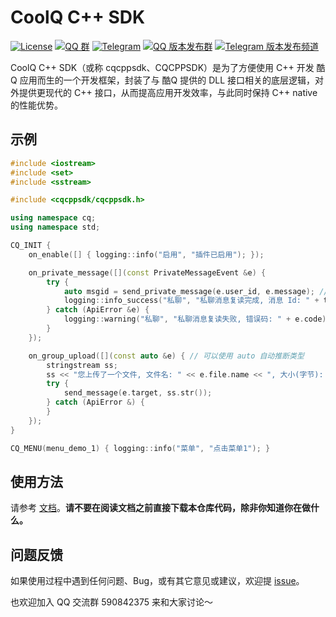 # CoolQ C++ SDK

[![License](https://img.shields.io/github/license/cqmoe/cqcppsdk.svg)](LICENSE)
[![QQ 群](https://img.shields.io/badge/qq%E7%BE%A4-590842375-orange.svg)](https://jq.qq.com/?_wv=1027&k=54T1cZB)
[![Telegram](https://img.shields.io/badge/telegram-chat-blue.svg)](https://t.me/cqhttp)
[![QQ 版本发布群](https://img.shields.io/badge/%E7%89%88%E6%9C%AC%E5%8F%91%E5%B8%83%E7%BE%A4-218529254-green.svg)](https://jq.qq.com/?_wv=1027&k=5Nl0zhE)
[![Telegram 版本发布频道](https://img.shields.io/badge/%E7%89%88%E6%9C%AC%E5%8F%91%E5%B8%83%E9%A2%91%E9%81%93-join-green.svg)](https://t.me/cqhttp_release)

CoolQ C++ SDK（或称 cqcppsdk、CQCPPSDK）是为了方便使用 C++ 开发 酷Q 应用而生的一个开发框架，封装了与 酷Q 提供的 DLL 接口相关的底层逻辑，对外提供更现代的 C++ 接口，从而提高应用开发效率，与此同时保持 C++ native 的性能优势。

## 示例

```cpp
#include <iostream>
#include <set>
#include <sstream>

#include <cqcppsdk/cqcppsdk.h>

using namespace cq;
using namespace std;

CQ_INIT {
    on_enable([] { logging::info("启用", "插件已启用"); });

    on_private_message([](const PrivateMessageEvent &e) {
        try {
            auto msgid = send_private_message(e.user_id, e.message); // 直接复读消息
            logging::info_success("私聊", "私聊消息复读完成, 消息 Id: " + to_string(msgid));
        } catch (ApiError &e) {
            logging::warning("私聊", "私聊消息复读失败, 错误码: " + e.code);
        }
    });

    on_group_upload([](const auto &e) { // 可以使用 auto 自动推断类型
        stringstream ss;
        ss << "您上传了一个文件, 文件名: " << e.file.name << ", 大小(字节): " << e.file.size;
        try {
            send_message(e.target, ss.str());
        } catch (ApiError &) {
        }
    });
}

CQ_MENU(menu_demo_1) { logging::info("菜单", "点击菜单1"); }
```

## 使用方法

请参考 [文档](https://cqcppsdk.cqp.moe/)。**请不要在阅读文档之前直接下载本仓库代码，除非你知道你在做什么。**

## 问题反馈

如果使用过程中遇到任何问题、Bug，或有其它意见或建议，欢迎提 [issue](https://github.com/cqmoe/cqcppsdk/issues/new)。

也欢迎加入 QQ 交流群 590842375 来和大家讨论～
